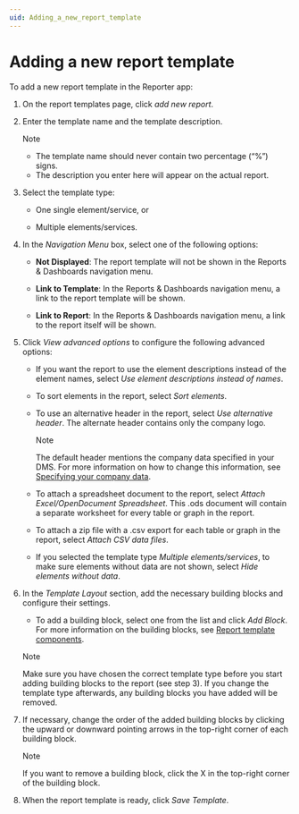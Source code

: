 ```yaml
---
uid: Adding_a_new_report_template
---
```


# Adding a new report template

To add a new report template in the Reporter app:

1. On the report templates page, click *add new report*.

2. Enter the template name and the template description.

    > [!NOTE]
    > - The template name should never contain two percentage (“%”) signs.
    > - The description you enter here will appear on the actual report.

3. Select the template type:

    - One single element/service, or

    - Multiple elements/services.

4. In the *Navigation Menu* box, select one of the following options:

    - **Not Displayed**: The report template will not be shown in the Reports & Dashboards navigation menu.

    - **Link to Template**: In the Reports & Dashboards navigation menu, a link to the report template will be shown.

    - **Link to Report**: In the Reports & Dashboards navigation menu, a link to the report itself will be shown.

5. Click *View advanced options* to configure the following advanced options:

    - If you want the report to use the element descriptions instead of the element names, select *Use element descriptions instead of names*.

    - To sort elements in the report, select *Sort elements*.

    - To use an alternative header in the report, select *Use alternative header*. The alternate header contains only the company logo.

        > [!NOTE]
        > The default header mentions the company data specified in your DMS. For more information on how to change this information, see [Specifying your company data](xref:Specifying_your_company_data).

    - To attach a spreadsheet document to the report, select *Attach Excel/OpenDocument Spreadsheet*. This .ods document will contain a separate worksheet for every table or graph in the report.

    - To attach a zip file with a .csv export for each table or graph in the report, select *Attach CSV data files*.

    - If you selected the template type *Multiple elements/services*, to make sure elements without data are not shown, select *Hide elements without data*.

6. In the *Template Layout* section, add the necessary building blocks and configure their settings.

    - To add a building block, select one from the list and click *Add Block*. For more information on the building blocks, see [Report template components](xref:Report_template_components).

    > [!NOTE]
    > Make sure you have chosen the correct template type before you start adding building blocks to the report (see step 3). If you change the template type afterwards, any building blocks you have added will be removed.

7. If necessary, change the order of the added building blocks by clicking the upward or downward pointing arrows in the top-right corner of each building block.

    > [!NOTE]
    > If you want to remove a building block, click the X in the top-right corner of the building block.

8. When the report template is ready, click *Save Template*.

